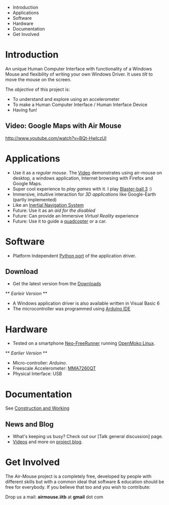 * Introduction
* Applications
* Software
* Hardware
* Documentation
* Get Involved

# Introduction
An unique Human Computer Interface with functionality of a Windows Mouse and flexibility of writing your own Windows Driver. It uses _tilt_ to move the mouse on the screen.

The *objective* of this project is: 
* To understand and explore using an accelerometer
* To make a Human Computer Interface / Human Interface Device 
* Having fun!

## Video: Google Maps with Air Mouse
  http://www.youtube.com/watch?v=BQt-HwIczUI

# Applications
* Use it as a *regular mouse*. The [Video](http://manavkataria.wordpress.com/2009/05/12/pigeon-video/) demonstrates using air-mouse on desktop, a windows application, Internet browsing with Firefox and Google Maps.
* Super cool experience to *play games* with it. I play [ Blaster-ball 3](http://www.wildgames.com/games/blaster-ball-3) :)
* Immersive, intuitive interaction for *3D applications* like Google-Earth (partly implemented)
* Like an [Inertial Navigation System](http://code.google.com/p/air-mouse/wiki/InertialNavigationSystem)
* Future: Use it as an *aid for the disabled*
* Future: Can provide an Immersive *Virtual Reality* experience
* Future: Use it to guide a [quadcopter](http://toucharcade.com/2010/01/06/ces-2010-parrot-ar-drone-an-iphone-controlled-quadricopter/) or a car.

# Software
* Platform Independent [Python port](http://air-mouse.googlecode.com/files/airmouse-python.tar) of the application driver.

## Download
* Get the latest version from the [Downloads](http://code.google.com/p/air-mouse/downloads/list)

** _Earleir Version_ **
* A Windows application driver is also available written in Visual Basic 6
* The microcontroller was programmed using [Arduino IDE](http://en.wikipedia.org/wiki/Arduino)

# Hardware
* Tested on a smartphone [Neo-FreeRunner](http://en.wikipedia.org/wiki/Neo_FreeRunner) running [OpenMoko Linux](http://en.wikipedia.org/wiki/Openmoko).

** _Earlier Version_ **
* Micro-controller: *Arduino*. 
* Freescale Accelerometer: [MMA7260QT](http://www.freescale.com/files/sensors/doc/data_sheet/MMA7260QT.pdf)
* Physical Interface: USB

# Documentation
See [Construction and Working](http://manavkataria.wordpress.com/2009/05/06/airmouse-construction-and-working/)

## News and Blog
* What's keeping us busy? Check out our [Talk general discussion] page.
* [Videos](http://manavkataria.wordpress.com/2009/05/12/pigeon-video/) and more on [project blog](http://manavkataria.wordpress.com/tag/air-mouse).

# Get Involved
The Air-Mouse project is a completely free, developed by people with different skills but with a common ideal that software & education should be free for everybody. If you believe that too and you wish to contribute: 

Drop us a mail:
**airmouse.iitb** at **gmail** dot com 
